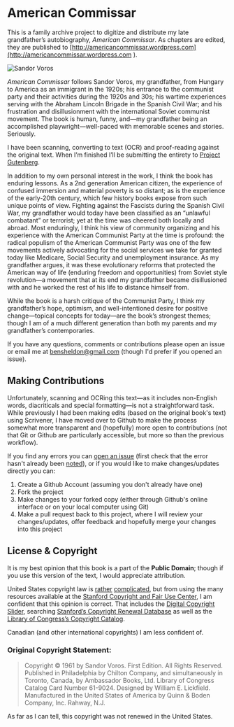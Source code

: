 American Commissar
==================

This is a family archive project to digitize and distribute my late grandfather’s autobiography, _American Commissar_. As chapters are edited, they are published to [http://americancommissar.wordpress.com](http://americancommissar.wordpress.com
).


![Sandor Voros](https://raw.github.com/bensheldon/american-commissar/master/images/sandor-smile.png)

_American Commissar_ follows Sandor Voros, my grandfather, from Hungary to America as an immigrant in the 1920s; his entrance to the communist party and their activities during the 1920s and 30s; his wartime experiences serving with the Abraham Lincoln Brigade in the Spanish Civil War; and his frustration and disillusionment with the international Soviet communist movement. The book is human, funny, and—my grandfather being an accomplished playwright—well-paced with memorable scenes and stories. Seriously.

I have been scanning, converting to text (OCR) and proof-reading against the original text. When I’m finished I’ll be submitting the entirety to [Project Gutenberg](http://www.gutenberg.org/wiki/Main_Page).

In addition to my own personal interest in the work, I think the book has enduring lessons. As a 2nd generation American citizen, the experience of confused immersion and material poverty is so distant; as is the experience of the early-20th century, which few history books expose from such unique points of view. Fighting against the Fascists during the Spanish Civil War, my grandfather would today have been classified as an “unlawful combatant” or terrorist; yet at the time was cheered both locally and abroad. Most enduringly, I think his view of community organizing and his experience with the American Communist Party at the time is profound: the radical populism of the American Communist Party was one of the few movements actively advocating for the social services we take for granted today like Medicare, Social Security and unemployment insurance. As my grandfather argues, it was these evolutionary reforms that protected the American way of life (enduring freedom and opportunities) from Soviet style revolution—a movement that at its end my grandfather became disillusioned with and he worked the rest of his life to distance himself from.

While the book is a harsh critique of the Communist Party, I think my grandfather’s hope, optimism, and well-intentioned desire for positive change—topical concepts for today—are the book’s strongest themes; though I am of a much different generation than both my parents and my grandfather’s contemporaries.

If you have any questions, comments or contributions please open an issue or email me at bensheldon@gmail.com (though I'd prefer if you opened an issue).

Making Contributions
--------------------

Unfortunately, scanning and OCRing this text—as it includes non-English words, diacriticals and special formatting—is not a straightforward task. While previously I had been making edits (based on the original book's text) using Scrivener, I have moved over to Github to make the process somewhat more transparent and (hopefully) more open to contributions (not that Git or Github are particularly accessible, but more so than the previous workflow).

If you find any errors you can [open an issue](https://github.com/bensheldon/american-commissar/issues/new) (first check that the error hasn't already been [noted](https://github.com/bensheldon/american-commissar/issues)), or if you would like to make changes/updates directly you can:

1. Create a Github Account (assuming you don't already have one)
2. Fork the project
3. Make changes to your forked copy (either through Github's online interface or on your local computer using Git)
4. Make a pull request back to this project, where I will review your changes/updates, offer feedback and hopefully merge your changes into this project


License & Copyright
-------------------

It is my best opinion that this book is a part of the **Public Domain**; though if you use this version of the text, I would appreciate attribution.

United States copyright law is [rather](http://www.llrx.com/features/digitization.htm) [complicated](http://fairuse.stanford.edu/Copyright_and_Fair_Use_Overview/chapter8/index.html), but from using the many resources available at the [Stanford Copyright and Fair Use Center](http://fairuse.stanford.edu/), I am confident that this opinion is correct. That includes the [Digital Copyright Slider](http://librarycopyright.net/digitalslider/), searching [Stanford’s Copyright Renewal Database](https://exhibits.stanford.edu/copyrightrenewals) as well as the [Library of Congress’s Copyright Catalog](http://cocatalog.loc.gov/).

Canadian (and other international copyrights) I am less confident of.

### Original Copyright Statement:

> Copyright © 1961 by Sandor Voros. First Edition. All Rights Reserved. Published in Philadelphia by Chilton Company, and simultaneously in Toronto, Canada, by Ambassador Books, Ltd. Library of Congress Catalog Card Number 61-9024. Designed by William E. Lickfield. Manufactured in the United States of America by Quinn & Boden Company, Inc. Rahway, N.J.

As far as I can tell, this copyright was not renewed in the United States.
